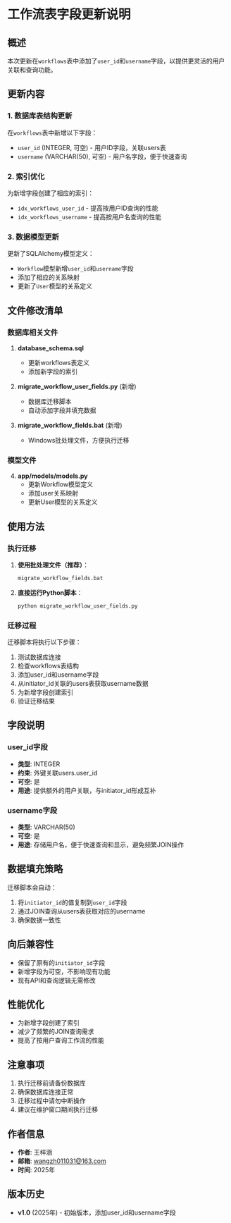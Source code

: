 # 工作流表字段更新说明

## 概述

本次更新在`workflows`表中添加了`user_id`和`username`字段，以提供更灵活的用户关联和查询功能。

## 更新内容

### 1. 数据库表结构更新

在`workflows`表中新增以下字段：

- `user_id` (INTEGER, 可空) - 用户ID字段，关联users表
- `username` (VARCHAR(50), 可空) - 用户名字段，便于快速查询

### 2. 索引优化

为新增字段创建了相应的索引：

- `idx_workflows_user_id` - 提高按用户ID查询的性能
- `idx_workflows_username` - 提高按用户名查询的性能

### 3. 数据模型更新

更新了SQLAlchemy模型定义：

- `Workflow`模型新增`user_id`和`username`字段
- 添加了相应的关系映射
- 更新了`User`模型的关系定义

## 文件修改清单

### 数据库相关文件

1. **database_schema.sql**
   - 更新workflows表定义
   - 添加新字段的索引

2. **migrate_workflow_user_fields.py** (新增)
   - 数据库迁移脚本
   - 自动添加字段并填充数据

3. **migrate_workflow_fields.bat** (新增)
   - Windows批处理文件，方便执行迁移

### 模型文件

4. **app/models/models.py**
   - 更新Workflow模型定义
   - 添加user关系映射
   - 更新User模型的关系定义

## 使用方法

### 执行迁移

1. **使用批处理文件（推荐）**：
   ```bash
   migrate_workflow_fields.bat
   ```

2. **直接运行Python脚本**：
   ```bash
   python migrate_workflow_user_fields.py
   ```

### 迁移过程

迁移脚本将执行以下步骤：

1. 测试数据库连接
2. 检查workflows表结构
3. 添加user_id和username字段
4. 从initiator_id关联的users表获取username数据
5. 为新增字段创建索引
6. 验证迁移结果

## 字段说明

### user_id字段

- **类型**: INTEGER
- **约束**: 外键关联users.user_id
- **可空**: 是
- **用途**: 提供额外的用户关联，与initiator_id形成互补

### username字段

- **类型**: VARCHAR(50)
- **可空**: 是
- **用途**: 存储用户名，便于快速查询和显示，避免频繁JOIN操作

## 数据填充策略

迁移脚本会自动：

1. 将`initiator_id`的值复制到`user_id`字段
2. 通过JOIN查询从users表获取对应的username
3. 确保数据一致性

## 向后兼容性

- 保留了原有的`initiator_id`字段
- 新增字段为可空，不影响现有功能
- 现有API和查询逻辑无需修改

## 性能优化

- 为新增字段创建了索引
- 减少了频繁的JOIN查询需求
- 提高了按用户查询工作流的性能

## 注意事项

1. 执行迁移前请备份数据库
2. 确保数据库连接正常
3. 迁移过程中请勿中断操作
4. 建议在维护窗口期间执行迁移

## 作者信息

- **作者**: 王梓涵
- **邮箱**: wangzh011031@163.com
- **时间**: 2025年

## 版本历史

- **v1.0** (2025年) - 初始版本，添加user_id和username字段

